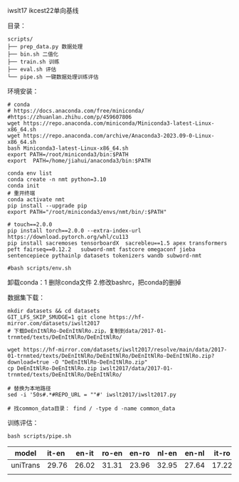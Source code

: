 iwslt17 ikcest22单向基线

目录：

```shell
scripts/
├── prep_data.py 数据处理
├── bin.sh 二值化
├── train.sh 训练
├── eval.sh 评估
└── pipe.sh 一键数据处理训练评估
```

环境安装：

```shell
# conda
# https://docs.anaconda.com/free/miniconda/
#https://zhuanlan.zhihu.com/p/459607806
wget https://repo.anaconda.com/miniconda/Miniconda3-latest-Linux-x86_64.sh
wget https://repo.anaconda.com/archive/Anaconda3-2023.09-0-Linux-x86_64.sh
bash Miniconda3-latest-Linux-x86_64.sh
export PATH=/root/miniconda3/bin:$PATH
export  PATH=/home/jiahui/anaconda3/bin:$PATH

conda env list
conda create -n nmt python=3.10
conda init 
# 重开终端
conda activate nmt   
pip install --upgrade pip
export PATH="/root/miniconda3/envs/nmt/bin/:$PATH"
```



```shell
# touch==2.0.0
pip install torch==2.0.0 --extra-index-url https://download.pytorch.org/whl/cu113
pip install sacremoses tensorboardX  sacrebleu==1.5 apex transformers peft fairseq==0.12.2   subword-nmt fastcore omegaconf jieba  sentencepiece pythainlp datasets tokenizers wandb subword-nmt

#bash scripts/env.sh
```



卸载conda：1 删除conda文件 2.修改bashrc，把conda的删掉



数据集下载：

```shell
mkdir datasets && cd datasets
GIT_LFS_SKIP_SMUDGE=1 git clone https://hf-mirror.com/datasets/iwslt2017
# 下载DeEnItNlRo-DeEnItNlRo.zip，复制到data/2017-01-trnmted/texts/DeEnItNlRo/DeEnItNlRo/

wget https://hf-mirror.com/datasets/iwslt2017/resolve/main/data/2017-01-trnmted/texts/DeEnItNlRo/DeEnItNlRo/DeEnItNlRo-DeEnItNlRo.zip?download=true -O "DeEnItNlRo-DeEnItNlRo.zip"
cp DeEnItNlRo-DeEnItNlRo.zip iwslt2017/data/2017-01-trnmted/texts/DeEnItNlRo/DeEnItNlRo/

# 替换为本地路径
sed -i '50s#.*#REPO_URL = ""#' iwslt2017/iwslt2017.py

# 找common_data目录： find / -type d -name common_data
```



训练评估：

```shell
bash scripts/pipe.sh
```



| model    | it-en | en-it | ro-en | en-ro | nl-en | en-nl | it-ro | ro-it | avg  |
| -------- | :---- | ----- | ----- | ----- | ----- | ----- | ----- | ----- | ---- |
| uniTrans | 29.76 | 26.02 | 31.31 | 23.96 | 32.95 | 27.64 | 17.22 | 18.45 |      |
|          |       |       |       |       |       |       |       |       |      |

